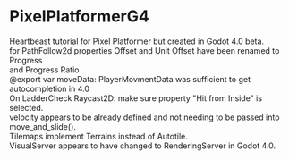 # PixelPlatformerG4
Heartbeast tutorial for Pixel Platformer but created in Godot 4.0 beta.<br>
for PathFollow2d properties Offset and Unit Offset have been renamed to Progress <br> 
and Progress Ratio <br>
@export var moveData: PlayerMovmentData was sufficient to get autocompletion in 4.0 <br>
On LadderCheck Raycast2D: make sure property "Hit from Inside" is selected. <br>
velocity appears to be already defined and not needing to be passed into <br>
move_and_slide().<br>
Tilemaps implement Terrains instead of Autotile. <br>
VisualServer appears to have changed to RenderingServer in Godot 4.0. <br>
